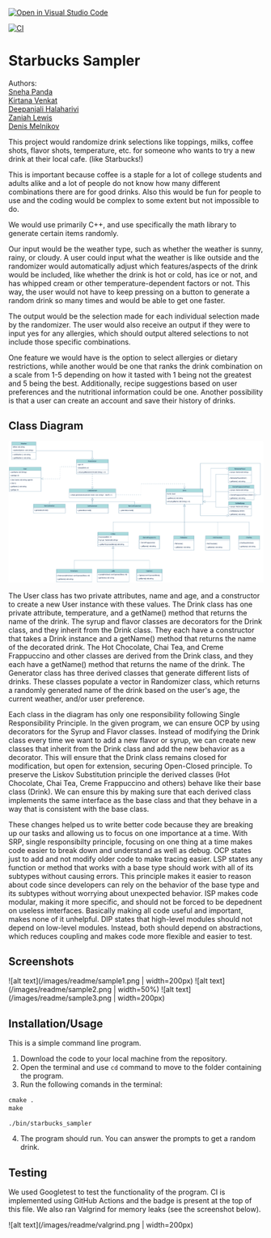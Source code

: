 [![Open in Visual Studio Code](https://classroom.github.com/assets/open-in-vscode-c66648af7eb3fe8bc4f294546bfd86ef473780cde1dea487d3c4ff354943c9ae.svg)](https://classroom.github.com/online_ide?assignment_repo_id=9878934&assignment_repo_type=AssignmentRepo)

[![CI](https://github.com/cs100/final-project-escapeteers/actions/workflows/main.yml/badge.svg)](https://github.com/cs100/final-project-escapeteers/actions/workflows/main.yml)

# Starbucks Sampler

Authors: <br>
[Sneha Panda](https://github.com/sneha240-panda) <br>
[Kirtana Venkat](https://github.com/kirv1234) <br>
[Deepanjali Halaharivi](https://github.com/doubleeepie) <br>
[Zaniah Lewis](https://github.com/zlewis004) <br>
[Denis Melnikov](https://github.com/deet5) <br>

This project would randomize drink selections like toppings, milks, coffee shots, flavor shots, temperature, etc. for someone who wants to try a new drink at their local cafe. (like Starbucks!)

This is important because coffee is a staple for a lot of college students and adults alike and a lot of people do not know how many different combinations there are for good drinks. Also this would be fun for people to use and the coding would be complex to some extent but not impossible to do.

We would use primarily C++, and use specifically the math library to generate certain items randomly.

Our input would be the weather type, such as whether the weather is sunny, rainy, or cloudy. A user could input what the weather is like outside and the randomizer would automatically adjust which features/aspects of the drink would be included, like whether the drink is hot or cold, has ice or not, and has whipped cream or other temperature-dependent factors or not. This way, the user would not have to keep pressing on a button to generate a random drink so many times and would be able to get one faster.

The output would be the selection made for each individual selection made by the randomizer. The user would also receive an output if they were to input yes for any allergies, which should output altered selections to not include those specific combinations.

One feature we would have is the option to select allergies or dietary restrictions, while another would be one that ranks the drink combination on a scale from 1-5 depending on how it tasted with 1 being not the greatest and 5 being the best. Additionally, recipe suggestions based on user preferences and the nutritional information could be one. Another possibility is that a user can create an account and save their history of drinks. 


## Class Diagram
 
![alt text](/images/readme/UML.png)

The User class has two private attributes, name and age, and a constructor to create a new User instance with these values. The Drink class has one private attribute, temperature, and a getName() method that returns the name of the drink. The syrup and flavor classes are decorators for the Drink class, and they inherit from the Drink class. They each have a constructor that takes a Drink instance and a getName() method that returns the name of the decorated drink. The Hot Chocolate, Chai Tea, and Creme Frappuccino and other classes are derived from the Drink class, and they each have a getName() method that returns the name of the drink. The Generator class has three derived classes that generate different lists of drinks. These classes populate a vector in Randomizer class, which returns a randomly generated name of the drink based on the user's age, the current weather, and/or user preference.

Each class in the diagram has only one responsibility following Single Responsibility Principle. In the given program, we can ensure OCP by using decorators for the Syrup and Flavor classes. Instead of modifying the Drink class every time we want to add a new flavor or syrup, we can create new classes that inherit from the Drink class and add the new behavior as a decorator. This will ensure that the Drink class remains closed for modification, but open for extension, securing Open-Closed principle. To preserve the Liskov Substitution principle the derived classes (Hot Chocolate, Chai Tea, Creme Frappuccino and others) behave like their base class (Drink). We can ensure this by making sure that each derived class implements the same interface as the base class and that they behave in a way that is consistent with the base class. 

These changes helped us to write better code because they are breaking up our tasks and allowing us to focus on one importance at a time. With SRP, single responsibilty principle, focusing on one thing at a time makes code easier to break down and understand as well as debug. OCP states just to add and not modify older code to make tracing easier. LSP states any function or method that works with a base type should work with all of its subtypes without causing errors. This principle makes it easier to reason about code since developers can rely on the behavior of the base type and its subtypes without worrying about unexpected behavior. ISP makes code modular, making it more specific, and should not be forced to be depednent on useless imterfaces. Basically making all code useful and important, makes none of it unhelpful. DIP states that high-level modules should not depend on low-level modules. Instead, both should depend on abstractions, which reduces coupling and makes code more flexible and easier to test.

## Screenshots

![alt text](/images/readme/sample1.png | width=200px)
![alt text](/images/readme/sample2.png | width=50%)
![alt text](/images/readme/sample3.png | width=200px)

## Installation/Usage
 
 This is a simple command line program. 
 1. Download the code to your local machine from the repository.
 2. Open the terminal and use `cd` command to move to the folder containing the program.
 3. Run the following comands in the terminal:
```
cmake .
make
```
```
./bin/starbucks_sampler
```
4. The program should run. You can answer the prompts to get a random drink. 

 ## Testing

We used Googletest to test the functionality of the program. CI is implemented using GitHub Actions and the badge is present at the top of this file. We also ran Valgrind for memory leaks (see the screenshot below).

![alt text](/images/readme/valgrind.png | width=200px)
 
